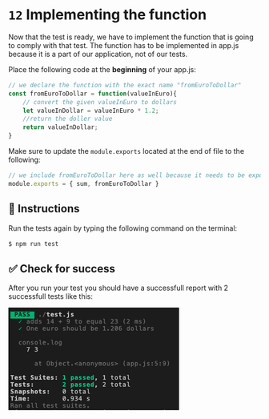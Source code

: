 #   `12` Implementing the function

Now that the test is ready, we have to implement the function that is going to comply with that test.
The function has to be implemented in app.js because it is a part of our application, not of our tests.

Place the following code at the **beginning** of your app.js:

```js
// we declare the function with the exact name "fromEuroToDollar"
const fromEuroToDollar = function(valueInEuro){
    // convert the given valueInEuro to dollars
    let valueInDollar = valueInEuro * 1.2;
    //return the doller value
    return valueInDollar;
}
```

Make sure to update the `module.exports` located at the end of file to the following:

```js
// we include fromEuroToDollar here as well because it needs to be exported
module.exports = { sum, fromEuroToDollar }
```

## 📝 Instructions

Run the tests again by typing the following command on the terminal:

```bash
$ npm run test

```

## ✅ Check for success

After you run your test you should have a successfull report with 2 successfull tests like this:

![12-success-test](../../assets/12-success-test.png)